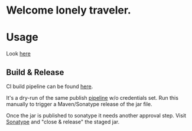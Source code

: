 # Welcome lonely traveler.

# Usage
Look [here](https://github.com/VowpalWabbit/vowpal_wabbit/tree/master/java)

## Build & Release

CI build pipeline can be found [here](https://dev.azure.com/vowpalwabbit/Vowpal%20Wabbit/_build?definitionId=33&_a=summary). 

It's a dry-run of the same publish [pipeline](https://dev.azure.com/vowpalwabbit/Vowpal%20Wabbit/_build?definitionId=27) w/o credentials set. Run this manually to trigger a Maven/Sonatype release of the jar file.

Once the jar is published to sonatype it needs another approval step. Visit [Sonatype](https://oss.sonatype.org/#stagingRepositories) and "close & release" the staged jar.
